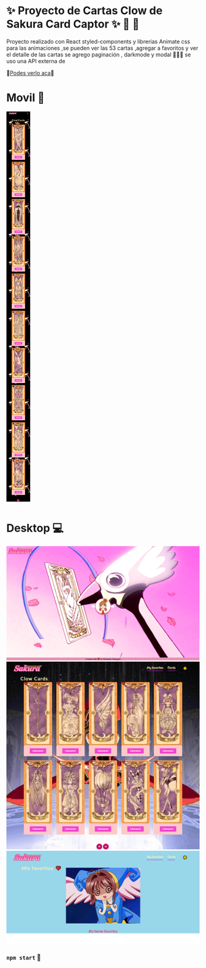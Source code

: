 # ✨ Proyecto de Cartas Clow de Sakura Card Captor ✨ 💖 💖

<p> Proyecto realizado con React styled-components y librerias Animate css para las animaciones ,se pueden ver las 53  cartas ,agregar a favoritos y ver el detalle de las cartas  se agrego paginación , darkmode y modal 💫💫🌈 se uso una API externa de <a href="https://github.com/JessVel/sakura-card-captor-api"></a> </p></p>

🌈<a href="https://sakura-clowcards.netlify.app/">Podes verlo aca</a>🌈

  <h1>Movil 📱</h1>
    <img src="https://github.com/flopixx/Sakuraclearcard/blob/master/src/img/Sakura-clear-card%207.png" alt="" />

  <h1>Desktop 💻</h1>
   <img src="https://github.com/flopixx/Sakuraclearcard/blob/master/src/img/Sakura-clear-card%20(89.png" alt="" />
   <img src="https://github.com/flopixx/Sakuraclearcard/blob/master/src/img/Sakura-clear-card%20(3).png" alt="" />
   <img src="https://github.com/flopixx/Sakuraclearcard/blob/master/src/img/Sakura-clear-card%20(34.png" alt="" />

### `npm start` 🚀
